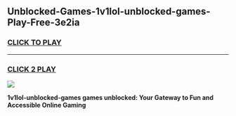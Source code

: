 
## Unblocked-Games-1v1lol-unblocked-games-Play-Free-3e2ia
<h3>
<a href="https://premium76.site?title=1v1lol-unblocked-games&ref=21A">CLICK TO PLAY</a></h3>
<hr>

<h3>
<a href="https://premium76.site?title=1v1lol-unblocked-games&ref=21A">CLICK 2 PLAY</a>
  
</h3>

<a href="https://premium76.site?title=1v1lol-unblocked-games&ref=21A"><img src="https://clearcache.store/games.png"></a>


**1v1lol-unblocked-games games unblocked: Your Gateway to Fun and Accessible Online Gaming**
